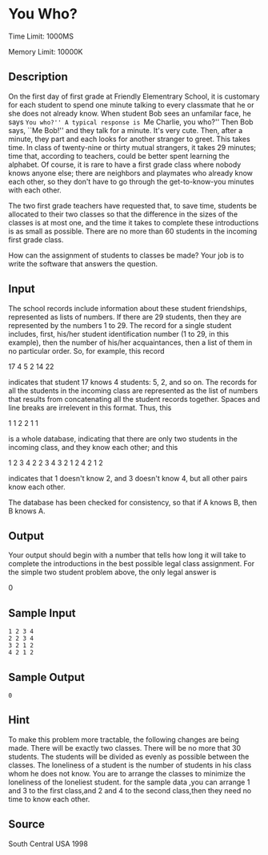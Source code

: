 # You Who?

Time Limit: 1000MS

Memory Limit: 10000K


## Description

On the first day of first grade at Friendly Elementrary School, it is customary for each student to spend one minute talking to every classmate that he or she does not already know. When student Bob sees an unfamilar face, he says ``You who?'' A typical response is ``Me Charlie, you who?'' Then Bob says, ``Me Bob!'' and they talk for a minute. It's very cute. Then, after a minute, they part and each looks for another stranger to greet. This takes time. In class of twenty-nine or thirty mutual strangers, it takes 29 minutes; time that, according to teachers, could be better spent learning the alphabet. Of course, it is rare to have a first grade class where nobody knows anyone else; there are neighbors and playmates who already know each other, so they don't have to go through the get-to-know-you minutes with each other.

The two first grade teachers have requested that, to save time, students be allocated to their two classes so that the difference in the sizes of the classes is at most one, and the time it takes to complete these introductions is as small as possible. There are no more than 60 students in the incoming first grade class.

How can the assignment of students to classes be made? Your job is to write the software that answers the question.


## Input

The school records include information about these student friendships, represented as lists of numbers. If there are 29 students, then they are represented by the numbers 1 to 29. The record for a single student includes, first, his/her student identification number (1 to 29, in this example), then the number of his/her acquaintances, then a list of them in no particular order. So, for example, this record

17 4 5 2 14 22

indicates that student 17 knows 4 students: 5, 2, and so on. The records for all the students in the incoming class are represented as the list of numbers that results from concatenating all the student records together. Spaces and line breaks are irrelevent in this format. Thus, this

1 1 2 2 1 1

is a whole database, indicating that there are only two students in the incoming class, and they know each other; and this

1 2 3 4
2 2 3 4
3 2 1 2
4 2 1 2

indicates that 1 doesn't know 2, and 3 doesn't know 4, but all other pairs know each other.

The database has been checked for consistency, so that if A knows B, then B knows A.


## Output

Your output should begin with a number that tells how long it will take to complete the introductions in the best possible legal class assignment. For the simple two student problem above, the only legal answer is

0


## Sample Input

```
1 2 3 4
2 2 3 4
3 2 1 2
4 2 1 2
```


## Sample Output

```
0
```


## Hint

To make this problem more tractable, the following changes are being made. There will be exactly two classes. There will be no more that 30 students. The students will be divided as evenly as possible between the classes. The loneliness of a student is the number of students in his class whom he does not know. You are to arrange the classes to minimize the loneliness of the loneliest student. for the sample data ,you can arrange 1 and 3 to the first class,and 2 and 4 to the second class,then they need no time to know each other.


## Source

South Central USA 1998
